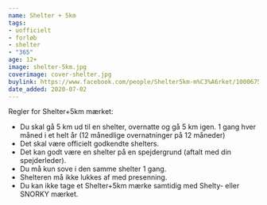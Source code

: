 ```yaml
---
name: Shelter + 5km
tags:
- uofficielt
- forløb
- shelter
- "365"
age: 12+
image: shelter-5km.jpg
coverimage: cover-shelter.jpg
buylink: https://www.facebook.com/people/Shelter5km-m%C3%A6rket/100067553795226/
date_added: 2020-07-02
---
```

Regler for Shelter+5km mærket:

* Du skal gå 5 km ud til en shelter, overnatte og gå 5 km igen.
1 gang hver måned i et helt år (12 månedlige overnatninger på 12 måneder)
* Det skal være officielt godkendte shelters.
* Det kan godt være en shelter på en spejdergrund (aftalt med din spejderleder).
* Du må kun sove i den samme shelter 1 gang.
* Shelteren må ikke lukkes af med presenning.
* Du kan ikke tage et Shelter+5km mærke samtidig med Shelty- eller SNORKY mærket.
